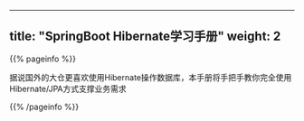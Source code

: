 
---
title: "SpringBoot Hibernate学习手册"
weight: 2
---

{{% pageinfo %}}

据说国外的大仓更喜欢使用Hibernate操作数据库，本手册将手把手教你完全使用Hibernate/JPA方式支撑业务需求

{{% /pageinfo %}}
